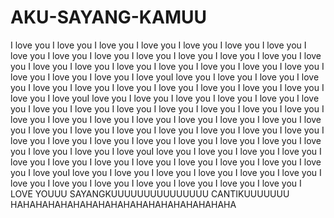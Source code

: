 # AKU-SAYANG-KAMUU
I love you I love you  I love you I love you  I love you I love you  I love you I love you  I love you I love you  I love you I love you  I love you I love you I love you  I love you I love you  I love you I love you  I love you I love you  I love you I love you  I love you I love you  I love youI love you I love you  I love you I love you  I love you I love you  I love you I love you  I love you I love you  I love you I love you  I love youI love you I love you  I love you I love you  I love you I love you  I love you I love you  I love you I love you  I love you I love you  I love you
I love you I love you  I love you I love you  I love you I love you  I love you I love you  I love you I love you  I love you I love you  I love you I love you I love you  I love you I love you  I love you I love you  I love you I love you  I love you I love you  I love you I love you  I love youI love you I love you  I love you I love you  I love you I love you  I love you I love you  I love you I love you  I love you I love you  I love youI love you I love you  I love you I love you  I love you I love you  I love you I love you  I love you I love you  I love you I love you  I love you
 I LOVE YOUUU SAYANGKUUUUUUUUUUUUUUU CANTIKUUUUUUU
 HAHAHAHAHAHAHAHAHAHAHAHAHAHAHAHAHAHA
